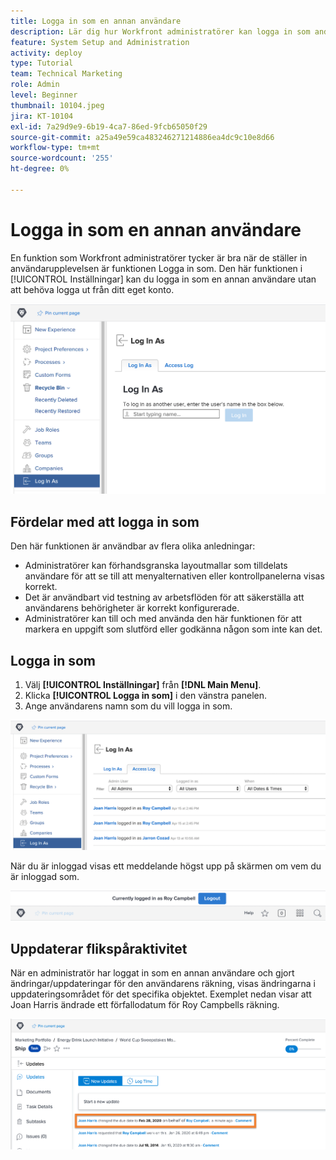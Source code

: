 ```yaml
---
title: Logga in som en annan användare
description: Lär dig hur Workfront administratörer kan logga in som andra användare för att testa systeminställningar, layoutmallar, rapporter osv.
feature: System Setup and Administration
activity: deploy
type: Tutorial
team: Technical Marketing
role: Admin
level: Beginner
thumbnail: 10104.jpeg
jira: KT-10104
exl-id: 7a29d9e9-6b19-4ca7-86ed-9fcb65050f29
source-git-commit: a25a49e59ca483246271214886ea4dc9c10e8d66
workflow-type: tm+mt
source-wordcount: '255'
ht-degree: 0%

---
```


# Logga in som en annan användare

En funktion som Workfront administratörer tycker är bra när de ställer in användarupplevelsen är funktionen Logga in som. Den här funktionen i [!UICONTROL Inställningar] kan du logga in som en annan användare utan att behöva logga ut från ditt eget konto.

![[!UICONTROL Logga in som] sida in [!UICONTROL Inställningar] area](assets/admin-fund-log-in-as-1.png)

## Fördelar med att logga in som

Den här funktionen är användbar av flera olika anledningar:

* Administratörer kan förhandsgranska layoutmallar som tilldelats användare för att se till att menyalternativen eller kontrollpanelerna visas korrekt.
* Det är användbart vid testning av arbetsflöden för att säkerställa att användarens behörigheter är korrekt konfigurerade.
* Administratörer kan till och med använda den här funktionen för att markera en uppgift som slutförd eller godkänna någon som inte kan det.

## Logga in som

1. Välj **[!UICONTROL Inställningar]** från **[!DNL Main Menu]**.
1. Klicka **[!UICONTROL Logga in som]** i den vänstra panelen.
1. Ange användarens namn som du vill logga in som.

![[!UICONTROL Åtkomstlogg] flik på [!UICONTROL Logga in som] page](assets/admin-fund-log-in-as-3.png)

När du är inloggad visas ett meddelande högst upp på skärmen om vem du är inloggad som.

![[!UICONTROL Inloggad som] meddelande överst i [!DNL Workfront] window](assets/admin-fund-log-in-as-2.png)

## Uppdaterar flikspåraktivitet

När en administratör har loggat in som en annan användare och gjort ändringar/uppdateringar för den användarens räkning, visas ändringarna i uppdateringsområdet för det specifika objektet. Exemplet nedan visar att Joan Harris ändrade ett förfallodatum för Roy Campbells räkning.

![[!UICONTROL Uppdateringar] section](assets/admin-fund-log-in-as-4.png)
